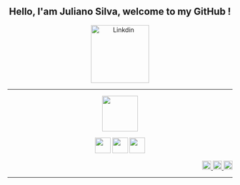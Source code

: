 <h2 align="center">Hello, I'am Juliano Silva, welcome to my GitHub !</h2>

<p align="center">
  <a href="https://www.linkedin.com/in/julianoacs/" target="_blank">
    <img src="https://img.shields.io/badge/LinkedIn-0077B5?style=for-the-badge&logo=linkedin&logoColor=white" alt="Linkdin" width="130px">
  </a>
</p>
<hr>
<p align="center">
  <img src="https://cdn.jsdelivr.net/gh/devicons/devicon/icons/java/java-original-wordmark.svg" width="80px">
</p>
<p align="center">
  <img src="https://cdn.jsdelivr.net/gh/devicons/devicon/icons/html5/html5-plain-wordmark.svg" width="35px">
  <img src="https://cdn.jsdelivr.net/gh/devicons/devicon/icons/css3/css3-plain-wordmark.svg" width="35px">
  <img src="https://cdn.jsdelivr.net/gh/devicons/devicon/icons/sass/sass-original.svg" width="35px">
</p>

<p align="right">
  <a href="https://www.linkedin.com/in/julianoacs/" target="_blank">
    <img src="https://cdn.jsdelivr.net/gh/devicons/devicon/icons/linkedin/linkedin-original.svg" alt="Linkdin" width="20px">
    <img src="https://cdn4.iconfinder.com/data/icons/iconsimple-logotypes/512/github-512.png" width="20px">
    <img src="https://i0.wp.com/www.multarte.com.br/wp-content/uploads/2019/03/logo-instagram-png-fundo-transparente2.png?resize=696%2C696&ssl=1" width="20px">
  </a>
</p>
<hr>

